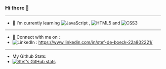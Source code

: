 ### Hi there 👋
________________________________________________________

- 🌱 I’m currently learning   	![JavaScript](https://img.shields.io/badge/javascript-%23323330.svg?style=for-the-badge&logo=javascript&logoColor=%23F7DF1E)   ,   ![HTML5](https://img.shields.io/badge/html5-%23E34F26.svg?style=for-the-badge&logo=html5&logoColor=white)   and   ![CSS3](https://img.shields.io/badge/css3-%231572B6.svg?style=for-the-badge&logo=css3&logoColor=white) 

________________________________________________________

- 💬 Connect with me on :
- ![LinkedIn](https://img.shields.io/badge/linkedin-%230077B5.svg?style=for-the-badge&logo=linkedin&logoColor=white) : https://www.linkedin.com/in/stef-de-boeck-22a802221/

________________________________________________________

- My Github Stats:
- [![Stef's GitHub stats](https://github-readme-stats.vercel.app/api?username=pgm-stefdebo3)](https://github.com/anuraghazra/github-readme-stats)
